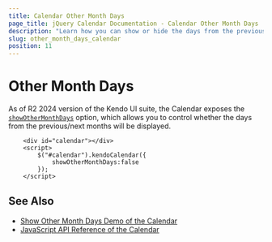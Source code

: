 ```yaml
---
title: Calendar Other Month Days
page_title: jQuery Calendar Documentation - Calendar Other Month Days
description: "Learn how you can show or hide the days from the previous and next months in the Kendo for jQuery Calendar."
slug: other_month_days_calendar
position: 11
---
```


# Other Month Days

As of R2 2024 version of the Kendo UI suite, the Calendar exposes the [`showOtherMonthDays`](/api/javascript/ui/calendar/configuration/showothermonthdays) option, which allows you to control whether the days from the previous/next months will be displayed.

```dojo
    <div id="calendar"></div>
    <script>
        $("#calendar").kendoCalendar({
            showOtherMonthDays:false
        });
    </script>
```

## See Also

* [Show Other Month Days Demo of the Calendar](https://demos.telerik.com/kendo-ui/calendar/show-other-month-days)
* [JavaScript API Reference of the Calendar](/api/javascript/ui/calendar)

